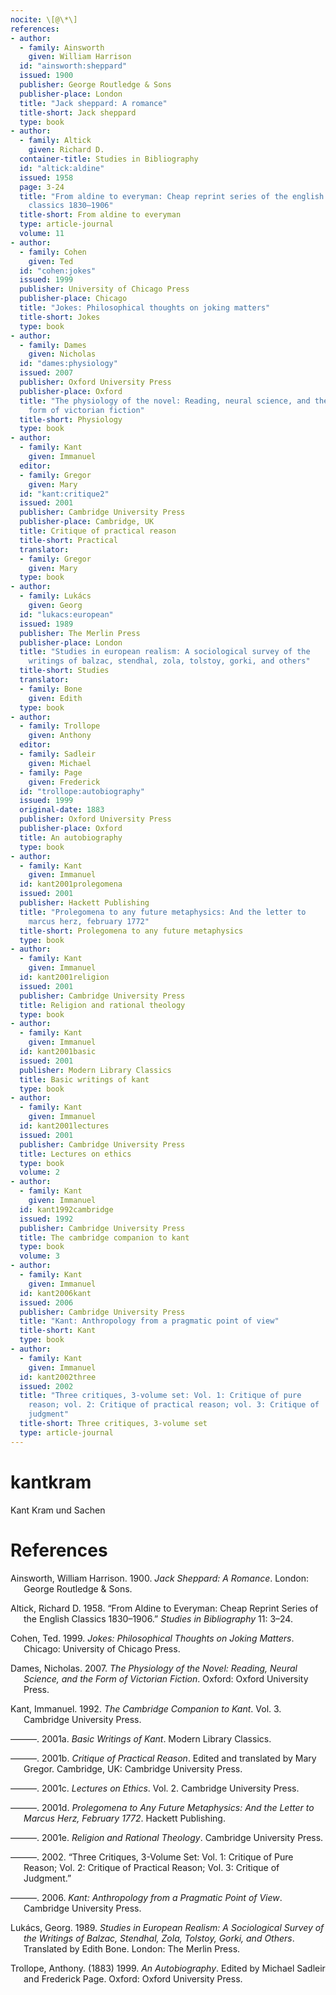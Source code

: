 ```yaml
---
nocite: \[@\*\]
references:
- author:
  - family: Ainsworth
    given: William Harrison
  id: "ainsworth:sheppard"
  issued: 1900
  publisher: George Routledge & Sons
  publisher-place: London
  title: "Jack sheppard: A romance"
  title-short: Jack sheppard
  type: book
- author:
  - family: Altick
    given: Richard D.
  container-title: Studies in Bibliography
  id: "altick:aldine"
  issued: 1958
  page: 3-24
  title: "From aldine to everyman: Cheap reprint series of the english
    classics 1830–1906"
  title-short: From aldine to everyman
  type: article-journal
  volume: 11
- author:
  - family: Cohen
    given: Ted
  id: "cohen:jokes"
  issued: 1999
  publisher: University of Chicago Press
  publisher-place: Chicago
  title: "Jokes: Philosophical thoughts on joking matters"
  title-short: Jokes
  type: book
- author:
  - family: Dames
    given: Nicholas
  id: "dames:physiology"
  issued: 2007
  publisher: Oxford University Press
  publisher-place: Oxford
  title: "The physiology of the novel: Reading, neural science, and the
    form of victorian fiction"
  title-short: Physiology
  type: book
- author:
  - family: Kant
    given: Immanuel
  editor:
  - family: Gregor
    given: Mary
  id: "kant:critique2"
  issued: 2001
  publisher: Cambridge University Press
  publisher-place: Cambridge, UK
  title: Critique of practical reason
  title-short: Practical
  translator:
  - family: Gregor
    given: Mary
  type: book
- author:
  - family: Lukács
    given: Georg
  id: "lukacs:european"
  issued: 1989
  publisher: The Merlin Press
  publisher-place: London
  title: "Studies in european realism: A sociological survey of the
    writings of balzac, stendhal, zola, tolstoy, gorki, and others"
  title-short: Studies
  translator:
  - family: Bone
    given: Edith
  type: book
- author:
  - family: Trollope
    given: Anthony
  editor:
  - family: Sadleir
    given: Michael
  - family: Page
    given: Frederick
  id: "trollope:autobiography"
  issued: 1999
  original-date: 1883
  publisher: Oxford University Press
  publisher-place: Oxford
  title: An autobiography
  type: book
- author:
  - family: Kant
    given: Immanuel
  id: kant2001prolegomena
  issued: 2001
  publisher: Hackett Publishing
  title: "Prolegomena to any future metaphysics: And the letter to
    marcus herz, february 1772"
  title-short: Prolegomena to any future metaphysics
  type: book
- author:
  - family: Kant
    given: Immanuel
  id: kant2001religion
  issued: 2001
  publisher: Cambridge University Press
  title: Religion and rational theology
  type: book
- author:
  - family: Kant
    given: Immanuel
  id: kant2001basic
  issued: 2001
  publisher: Modern Library Classics
  title: Basic writings of kant
  type: book
- author:
  - family: Kant
    given: Immanuel
  id: kant2001lectures
  issued: 2001
  publisher: Cambridge University Press
  title: Lectures on ethics
  type: book
  volume: 2
- author:
  - family: Kant
    given: Immanuel
  id: kant1992cambridge
  issued: 1992
  publisher: Cambridge University Press
  title: The cambridge companion to kant
  type: book
  volume: 3
- author:
  - family: Kant
    given: Immanuel
  id: kant2006kant
  issued: 2006
  publisher: Cambridge University Press
  title: "Kant: Anthropology from a pragmatic point of view"
  title-short: Kant
  type: book
- author:
  - family: Kant
    given: Immanuel
  id: kant2002three
  issued: 2002
  title: "Three critiques, 3-volume set: Vol. 1: Critique of pure
    reason; vol. 2: Critique of practical reason; vol. 3: Critique of
    judgment"
  title-short: Three critiques, 3-volume set
  type: article-journal
---
```


# kantkram

Kant Kram und Sachen

# References

<div id="refs" class="references csl-bib-body hanging-indent">

<div id="ref-ainsworth:sheppard" class="csl-entry">

Ainsworth, William Harrison. 1900. *Jack Sheppard: A Romance*. London:
George Routledge & Sons.

</div>

<div id="ref-altick:aldine" class="csl-entry">

Altick, Richard D. 1958. “From Aldine to Everyman: Cheap Reprint Series
of the English Classics 1830–1906.” *Studies in Bibliography* 11: 3–24.

</div>

<div id="ref-cohen:jokes" class="csl-entry">

Cohen, Ted. 1999. *Jokes: Philosophical Thoughts on Joking Matters*.
Chicago: University of Chicago Press.

</div>

<div id="ref-dames:physiology" class="csl-entry">

Dames, Nicholas. 2007. *The Physiology of the Novel: Reading, Neural
Science, and the Form of Victorian Fiction*. Oxford: Oxford University
Press.

</div>

<div id="ref-kant1992cambridge" class="csl-entry">

Kant, Immanuel. 1992. *The Cambridge Companion to Kant*. Vol. 3.
Cambridge University Press.

</div>

<div id="ref-kant2001basic" class="csl-entry">

———. 2001a. *Basic Writings of Kant*. Modern Library Classics.

</div>

<div id="ref-kant:critique2" class="csl-entry">

———. 2001b. *Critique of Practical Reason*. Edited and translated by
Mary Gregor. Cambridge, UK: Cambridge University Press.

</div>

<div id="ref-kant2001lectures" class="csl-entry">

———. 2001c. *Lectures on Ethics*. Vol. 2. Cambridge University Press.

</div>

<div id="ref-kant2001prolegomena" class="csl-entry">

———. 2001d. *Prolegomena to Any Future Metaphysics: And the Letter to
Marcus Herz, February 1772*. Hackett Publishing.

</div>

<div id="ref-kant2001religion" class="csl-entry">

———. 2001e. *Religion and Rational Theology*. Cambridge University
Press.

</div>

<div id="ref-kant2002three" class="csl-entry">

———. 2002. “Three Critiques, 3-Volume Set: Vol. 1: Critique of Pure
Reason; Vol. 2: Critique of Practical Reason; Vol. 3: Critique of
Judgment.”

</div>

<div id="ref-kant2006kant" class="csl-entry">

———. 2006. *Kant: Anthropology from a Pragmatic Point of View*.
Cambridge University Press.

</div>

<div id="ref-lukacs:european" class="csl-entry">

Lukács, Georg. 1989. *Studies in European Realism: A Sociological Survey
of the Writings of Balzac, Stendhal, Zola, Tolstoy, Gorki, and Others*.
Translated by Edith Bone. London: The Merlin Press.

</div>

<div id="ref-trollope:autobiography" class="csl-entry">

Trollope, Anthony. (1883) 1999. *An Autobiography*. Edited by Michael
Sadleir and Frederick Page. Oxford: Oxford University Press.

</div>

</div>
